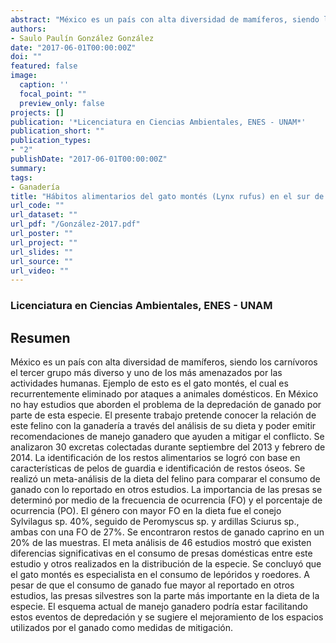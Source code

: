 ```yaml
---
abstract: "México es un país con alta diversidad de mamíferos, siendo los carnívoros el tercer grupo más diverso y uno de los más amenazados por las actividades humanas. Ejemplo de esto es el gato montés, el cual es recurrentemente eliminado por ataques a animales domésticos. En México no hay estudios que aborden el problema de la depredación de ganado por parte de esta especie. El presente trabajo pretende conocer la relación de este felino con la ganadería a través del análisis de su dieta y poder emitir recomendaciones de manejo ganadero que ayuden a mitigar el conflicto. Se analizaron 30 excretas colectadas durante septiembre del 2013 y febrero de 2014. La identificación de los restos alimentarios se logró con base en características de pelos de guardia e identificación de restos óseos. Se realizó un meta-análisis de la dieta del felino para comparar el consumo de ganado con lo reportado en otros estudios. La importancia de las presas se determinó por medio de la frecuencia de ocurrencia (FO) y el porcentaje de ocurrencia (PO). El género con mayor FO en la dieta fue el conejo Sylvilagus sp. 40%, seguido de Peromyscus sp. y ardillas Sciurus sp., ambas con una FO de 27%. Se encontraron restos de ganado caprino en un 20% de las muestras. El meta análisis de 46 estudios mostró que existen diferencias significativas en el consumo de presas domésticas entre este estudio y otros realizados en la distribución de la especie. Se concluyó que el gato montés es especialista en el consumo de lepóridos y roedores. A pesar de que el consumo de ganado fue mayor al reportado en otros estudios, las presas silvestres son la parte más importante en la dieta de la especie. El esquema actual de manejo ganadero podría estar facilitando estos eventos de depredación y se sugiere el mejoramiento de los espacios utilizados por el ganado como medidas de mitigación."
authors:
- Saulo Paulín González González 
date: "2017-06-01T00:00:00Z"
doi: ""
featured: false
image:
  caption: ''
  focal_point: ""
  preview_only: false
projects: []
publication: '*Licenciatura en Ciencias Ambientales, ENES - UNAM*'
publication_short: ""
publication_types:
- "2"
publishDate: "2017-06-01T00:00:00Z"
summary: 
tags:
- Ganadería
title: "Hábitos alimentarios del gato montés (Lynx rufus) en el sur de Nuevo León y su relación con la ganadería"
url_code: ""
url_dataset: ""
url_pdf: "/González-2017.pdf"
url_poster: ""
url_project: ""
url_slides: ""
url_source: ""
url_video: ""
---
```

### Licenciatura en Ciencias Ambientales, ENES - UNAM

## Resumen

México es un país con alta diversidad de mamíferos, siendo los carnívoros el tercer grupo más diverso y uno de los más amenazados por las actividades humanas. Ejemplo de esto es el gato montés, el cual es recurrentemente eliminado por ataques a animales domésticos. En México no hay estudios que aborden el problema de la depredación de ganado por parte de esta especie. El presente trabajo pretende conocer la relación de este felino con la ganadería a través del análisis de su dieta y poder emitir recomendaciones de manejo ganadero que ayuden a mitigar el conflicto. Se analizaron 30 excretas colectadas durante septiembre del 2013 y febrero de 2014. La identificación de los restos alimentarios se logró con base en características de pelos de guardia e identificación de restos óseos. Se realizó un meta-análisis de la dieta del felino para comparar el consumo de ganado con lo reportado en otros estudios. La importancia de las presas se determinó por medio de la frecuencia de ocurrencia (FO) y el porcentaje de ocurrencia (PO). El género con mayor FO en la dieta fue el conejo Sylvilagus sp. 40%, seguido de Peromyscus sp. y ardillas Sciurus sp., ambas con una FO de 27%. Se encontraron restos de ganado caprino en un 20% de las muestras. El meta análisis de 46 estudios mostró que existen diferencias significativas en el consumo de presas domésticas entre este estudio y otros realizados en la distribución de la especie. Se concluyó que el gato montés es especialista en el consumo de lepóridos y roedores. A pesar de que el consumo de ganado fue mayor al reportado en otros estudios, las presas silvestres son la parte más importante en la dieta de la especie. El esquema actual de manejo ganadero podría estar facilitando estos eventos de depredación y se sugiere el mejoramiento de los espacios utilizados por el ganado como medidas de mitigación.
